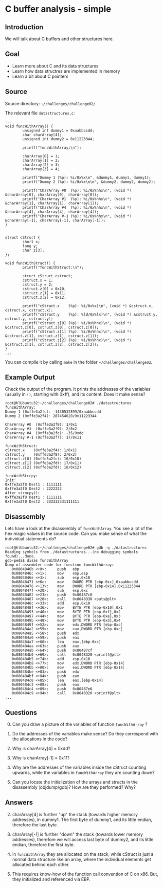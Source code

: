 # C buffer analysis - simple

## Introduction

We will talk about C buffers and other structures here.


## Goal

- Learn more about C and its data structures
- Learn how data structres are implemented in memory
- Learn a bit about C pointers


## Source

Source directory: `~/challenges/challenge02/`

The relevant file `datastructures.c`:
```
...
void funcWithArray() {
        unsigned int dummy1 = 0xaabbccdd;
        char charArray[4];
        unsigned int dummy2 = 0x11223344;

        printf("funcWithArray:\n");

        charArray[0] = 1;
        charArray[1] = 2;
        charArray[2] = 3;
        charArray[3] = 4;

        printf("Dummy 1 (%p): %i/0x%x\n", &dummy1, dummy1, dummy1);
        printf("Dummy 2 (%p): %i/0x%x\n\n", &dummy2, dummy2, dummy2);

        printf("CharArray #0  (%p): %i/0x%hhx\n", (void *) &charArray[0], charArray[0], charArray[0]);
        printf("CharArray #1  (%p): %i/0x%hhx\n", (void *) &charArray[1], charArray[1], charArray[1]);
        printf("CharArray #4  (%p): %i/0x%hhx\n", (void *) &charArray[4], charArray[4], charArray[4]);
        printf("CharArray #-1 (%p): %i/0x%hhx\n", (void *) &charArray[-1], charArray[-1], charArray[-1]);
}


struct cStruct {
        short x;
        long y;
        char z[3];
};

void funcWithStruct() {
        printf("funcWithStruct:\n");

        struct cStruct cstruct;
        cstruct.x = 1;
        cstruct.y = 2;
        cstruct.z[0] = 0x10;
        cstruct.z[1] = 0x11;
        cstruct.z[2] = 0x12;

        printf("cStruct.x    (%p): %i/0x%x)\n", (void *) &cstruct.x, cstruct.x, cstruct.x);
        printf("cStruct.y    (%p): %ld/0x%lx)\n", (void *) &cstruct.y, cstruct.y, cstruct.y);
        printf("cStruct.z[0] (%p): %i/0x%hhx)\n", (void *) &cstruct.z[0], cstruct.z[0], cstruct.z[0]);
        printf("cStruct.z[1] (%p): %i/0x%hhx)\n", (void *) &cstruct.z[1], cstruct.z[1], cstruct.z[1]);
        printf("cStruct.z[2] (%p): %i/0x%hhx)\n", (void *) &cstruct.z[1], cstruct.z[2], cstruct.z[2]);
}
...
```

You can compile it by calling `make` in the folder `~/challenges/challenge02`.

## Example Output

Check the output of the program. It prints the addresses of the variables
(usually in `()`, starting with 0xff), and its content. Does it make sense?

```
root@hlUbuntu32:~/challenges/challenge02# ./datastructures
funcWithArray:
Dummy 1 (0xffe3a2fc): -1430532899/0xaabbccdd
Dummy 2 (0xffe3a2f4): 287454020/0x11223344

CharArray #0  (0xffe3a2f8): 1/0x1
CharArray #1  (0xffe3a2f9): 2/0x2
CharArray #4  (0xffe3a2fc): -35/0xdd
CharArray #-1 (0xffe3a2f7): 17/0x11

funcWithStruct:
cStruct.x    (0xffe3a2f4): 1/0x1)
cStruct.y    (0xffe3a2f8): 2/0x2)
cStruct.z[0] (0xffe3a2fc): 16/0x10)
cStruct.z[1] (0xffe3a2fd): 17/0x11)
cStruct.z[2] (0xffe3a2fd): 18/0x12)

funcWithStrcpy:
Init:
0xffe3a2f8 Dest1 : 1111111
0xffe3a2f0 Dest2 : 2222222
After strncpy():
0xffe3a2f8 Dest1 : 1111111
0xffe3a2f0 Dest2 : 333333331111111
```

## Disassembly

Lets have a look at the disassembly of `funcWithArray`. You see a lot of
the hex magic values in the source code. Can you make sense of what
the individual statements do?

```
root@hlUbuntu32:~/challenges/challenge02# gdb -q ./datastructures
Reading symbols from ./datastructures...(no debugging symbols found)...done.
gdb-peda$ disas funcWithArray
Dump of assembler code for function funcWithArray:
   0x0804846b <+0>:     push   ebp
   0x0804846c <+1>:     mov    ebp,esp
   0x0804846e <+3>:     sub    esp,0x18
   0x08048471 <+6>:     mov    DWORD PTR [ebp-0xc],0xaabbccdd
   0x08048478 <+13>:    mov    DWORD PTR [ebp-0x14],0x11223344
   0x0804847f <+20>:    sub    esp,0xc
   0x08048482 <+23>:    push   0x80487c0
   0x08048487 <+28>:    call   0x8048330 <puts@plt>
   0x0804848c <+33>:    add    esp,0x10
   0x0804848f <+36>:    mov    BYTE PTR [ebp-0x10],0x1
   0x08048493 <+40>:    mov    BYTE PTR [ebp-0xf],0x2
   0x08048497 <+44>:    mov    BYTE PTR [ebp-0xe],0x3
   0x0804849b <+48>:    mov    BYTE PTR [ebp-0xd],0x4
   0x0804849f <+52>:    mov    edx,DWORD PTR [ebp-0xc]
   0x080484a2 <+55>:    mov    eax,DWORD PTR [ebp-0xc]
   0x080484a5 <+58>:    push   edx
   0x080484a6 <+59>:    push   eax
   0x080484a7 <+60>:    lea    eax,[ebp-0xc]
   0x080484aa <+63>:    push   eax
   0x080484ab <+64>:    push   0x80487cf
   0x080484b0 <+69>:    call   0x8048320 <printf@plt>
   0x080484b5 <+74>:    add    esp,0x10
   0x080484b8 <+77>:    mov    edx,DWORD PTR [ebp-0x14]
   0x080484bb <+80>:    mov    eax,DWORD PTR [ebp-0x14]
   0x080484be <+83>:    push   edx
   0x080484bf <+84>:    push   eax
   0x080484c0 <+85>:    lea    eax,[ebp-0x14]
   0x080484c3 <+88>:    push   eax
   0x080484c4 <+89>:    push   0x80487e6
   0x080484c9 <+94>:    call   0x8048320 <printf@plt>
...
```

## Questions

0) Can you draw a picture of the variables of function `funcWithArray` ?

1) Do the addresses of the variables make sense? Do they correspond with the allocations in the code?

2) Why is charArray[4] = 0xdd?

3) Why is charArray[-1] = 0x11?

4) Why are the addresses of the variables inside the cStruct counting upwards, while the variables in `funcWithArray` they are counting down?

5) Can you locate the initialization of the arrays and structs in the disassembly (objdump/gdb)? How are they performed? Why?

## Answers

2) charArray[4] is further "up" the stack (towards higher memory addresses), in dummy1. The first byte of dummy1, and its little endian, therefore the last byte.

3) charArray[-1] is further "down" the stack (towards lower memory addresses), therefore we will access last byte of dummy2, and its little endian, therefore the first byte.

4) in `funcWithArray` they are allocated on the stack, while cStruct is just a normal data structure like an array, where the individual elements get allocated behind each other.

5) This requires know-how of the function call convention of C on x86. But, they initialized and referenced via EBP.
